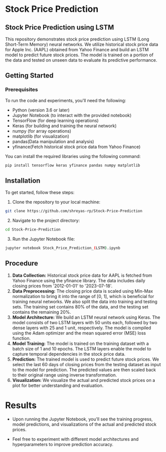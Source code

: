 # Stock Price Prediction
##  Stock Price Prediction using LSTM
This repository demonstrates stock price prediction using LSTM (Long Short-Term Memory) neural networks. We utilize historical stock price data for Apple Inc. (AAPL) obtained from Yahoo Finance and build an LSTM model to predict future stock prices. The model is trained on a portion of the data and tested on unseen data to evaluate its predictive performance.

## Getting Started
### Prerequisites
To run the code and experiments, you'll need the following:

  - Python (version 3.6 or later)    
  - Jupyter Notebook (to interact with the provided notebook)  
  - TensorFlow (for deep learning operations)   
  - Keras (for building and training the neural network) 
  - numpy (for array operations)   
  - matplotlib (for visualization)
  - pandas(Data manipulation and analysis)
  - yfinance(Fetch historical stock price data from Yahoo Finance)

You can install the required libraries using the following command:   
 ```bash
pip install tensorflow keras yfinance pandas numpy matplotlib


```
## Installation
To get started, follow these steps:   
  1. Clone the repository to your local machine:
```bash
git clone https://github.com/shreyas-rp/Stock-Price-Prediction
```
  2. Navigate to the project directory:
```bash
cd Stock-Price-Prediction
```
  3. Run the Jupyter Notebook file:
```bash
jupyter notebook Stock_Price_Prediction_(LSTM).ipynb
```
## Procedure 
1. **Data Collection:** Historical stock price data for AAPL is fetched from Yahoo Finance using the yfinance library. The data includes daily closing prices from '2012-01-01' to '2023-07-18'.  
2. **Data Preprocessing:** The closing price data is scaled using Min-Max normalization to bring it into the range of [0, 1], which is beneficial for training neural networks. We also split the data into training and testing sets. The training set contains 80% of the data, and the testing set contains the remaining 20%.  
3. **Model Architecture:** We build an LSTM neural network using Keras. The model consists of two LSTM layers with 50 units each, followed by two dense layers with 25 and 1 unit, respectively. The model is compiled using the Adam optimizer and the mean squared error (MSE) loss function. 
4. **Model Training:** The model is trained on the training dataset with a batch size of 1 and 10 epochs. The LSTM layers enable the model to capture temporal dependencies in the stock price data.
5. **Prediction:** The trained model is used to predict future stock prices. We select the last 60 days of closing prices from the testing dataset as input to the model for prediction. The predicted values are then scaled back to their original range using inverse transformation.   
6. **Visualization:** We visualize the actual and predicted stock prices on a plot for better understanding and evaluation.
# Results
  - Upon running the Jupyter Notebook, you'll see the training progress, model predictions, and visualizations of the actual and predicted stock prices.
    
  - Feel free to experiment with different model architectures and hyperparameters to improve prediction accuracy.
